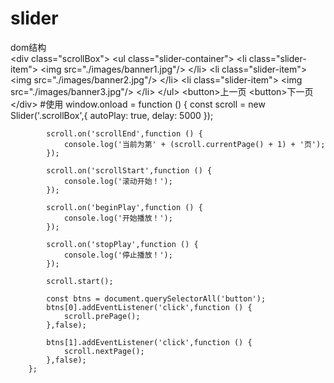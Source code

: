# slider
dom结构<br/>
                \<div class="scrollBox">
                                \<ul class="slider-container">
            \<li class="slider-item">
                \<img src="./images/banner1.jpg"/>
            \</li>
            \<li class="slider-item">
                \<img src="./images/banner2.jpg"/>
            \</li>
            \<li class="slider-item">
                \<img src="./images/banner3.jpg"/>
            \</li>
        \</ul>
        \<button>上一页</button>
        \<button>下一页</button>
    \</div>
    #使用
    window.onload = function () {
            const scroll = new Slider('.scrollBox',{
                autoPlay: true,
                delay: 5000
            });

            scroll.on('scrollEnd',function () {
                console.log('当前为第' + (scroll.currentPage() + 1) + '页');
            });

            scroll.on('scrollStart',function () {
                console.log('滚动开始！');
            });

            scroll.on('beginPlay',function () {
                console.log('开始播放！');
            });

            scroll.on('stopPlay',function () {
                console.log('停止播放！');
            });

            scroll.start();

            const btns = document.querySelectorAll('button');
            btns[0].addEventListener('click',function () {
                scroll.prePage();
            },false);

            btns[1].addEventListener('click',function () {
                scroll.nextPage();
            },false);
        };

